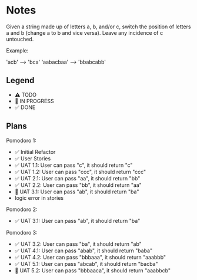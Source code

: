 # Notes

Given a string made up of letters a, b, and/or c, switch the position of letters a and b (change a to b and vice versa). Leave any incidence of c untouched.

Example:

'acb' --> 'bca'
'aabacbaa' --> 'bbabcabb'


## Legend
- ⚠ TODO
- 🚧 IN PROGRESS
- ✅ DONE

## Plans

Pomodoro 1:
- ✅ Initial Refactor
- ✅ User Stories
- ✅ UAT 1.1: User can pass "c", it should return "c"
- ✅ UAT 1.2: User can pass "ccc", it should return "ccc"
- ✅ UAT 2.1: User can pass "aa", it should return "bb"
- ✅ UAT 2.2: User can pass "bb", it should return "aa"
- 🚧 UAT 3.1: User can pass "ab", it should return "ba"
- logic error in stories

Pomodoro 2:
- ✅ UAT 3.1: User can pass "ab", it should return "ba"

Pomodoro 3:
- ✅ UAT 3.2: User can pass "ba", it should return "ab"
- ✅ UAT 4.1: User can pass "abab", it should return "baba"
- ✅ UAT 4.2: User can pass "bbbaaa", it should return "aaabbb"
- ✅ UAT 5.1: User can pass "abcab", it should return "bacba"
- 🚧 UAT 5.2: User can pass "bbbaaca", it should return "aaabbcb"
